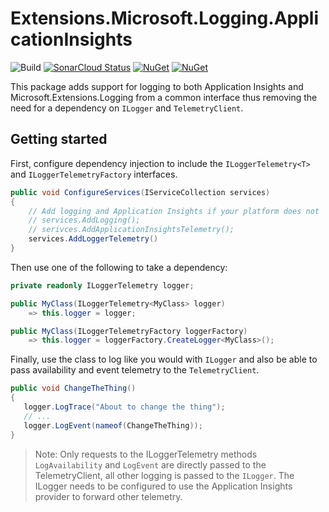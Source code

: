 # Extensions.Microsoft.Logging.ApplicationInsights

![Build](https://github.com/smokedlinq/Extensions.Microsoft.Logging.ApplicationInsights/workflows/Build/badge.svg)
[![SonarCloud Status](https://sonarcloud.io/api/project_badges/measure?project=smokedlinq_Extensions.Microsoft.Logging.ApplicationInsights&metric=alert_status)](https://sonarcloud.io/dashboard?id=smokedlinq_Extensions.Microsoft.Logging.ApplicationInsights)
[![NuGet](https://img.shields.io/nuget/dt/Extensions.Microsoft.Logging.ApplicationInsights.svg)](https://www.nuget.org/packages/Extensions.Microsoft.Logging.ApplicationInsights)
[![NuGet](https://img.shields.io/nuget/vpre/Extensions.Microsoft.Logging.ApplicationInsights.svg)](https://www.nuget.org/packages/Extensions.Microsoft.Logging.ApplicationInsights)

This package adds support for logging to both Application Insights and Microsoft.Extensions.Logging from a common interface thus removing the need for a dependency on `ILogger` and `TelemetryClient`.

## Getting started

First, configure dependency injection to include the `ILoggerTelemetry<T>` and `ILoggerTelemetryFactory` interfaces.

```csharp
public void ConfigureServices(IServiceCollection services)
{
    // Add logging and Application Insights if your platform does not
    // services.AddLogging();
    // serivces.AddApplicationInsightsTelemetry();
    services.AddLoggerTelemetry()
}
```

Then use one of the following to take a dependency:

```csharp
private readonly ILoggerTelemetry logger;

public MyClass(ILoggerTelemetry<MyClass> logger)
    => this.logger = logger;

public MyClass(ILoggerTelemetryFactory loggerFactory)
    => this.logger = loggerFactory.CreateLogger<MyClass>();
```

Finally, use the class to log like you would with `ILogger` and also be able to pass availability and event telemetry to the `TelemetryClient`.

```csharp
public void ChangeTheThing()
{
   logger.LogTrace("About to change the thing");
   // ...
   logger.LogEvent(nameof(ChangeTheThing));
}
```

> Note: Only requests to the ILoggerTelemetry methods `LogAvailability` and `LogEvent` are directly passed to the TelemetryClient, all other logging is passed to the `ILogger`. The ILogger needs to be configured to use the Application Insights provider to forward other telemetry.
> 
